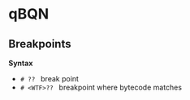 # qBQN

## Breakpoints
**Syntax**
- `# ?? ` break point
- `# <WTF>?? ` breakpoint where bytecode matches <WTF>
